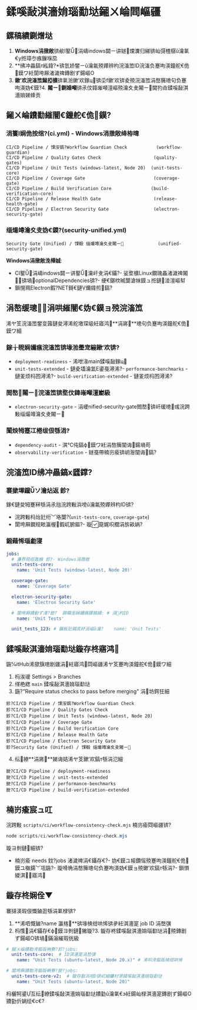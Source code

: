 ﻿# 鍒嗘敮淇濇姢瑙勫垯鎺ㄨ崘閰嶇疆

## 鏍稿績鍘熷垯

1. **Windows涓撴敞**锛欳I鐜涓嶹indows閮ㄧ讲鐩爣瀵归綈锛屾彁楂樼ǔ瀹氭€у拰璋冭瘯鏁堢巼
2. **绋冲畾鎬т紭鍏?*锛氫娇鐢ㄧǔ瀹氱殑鑻辨枃浣滀笟ID浣滀负蹇呴渶鐘舵€佹鏌ワ紝閬垮厤渚濊禆鏄剧ず鍚嶇О
3. **鏉′欢浣滀笟鎺掗櫎**锛氭湁鏉′欢鎵ц锛坕f鏉′欢锛夌殑浣滀笟涓嶅簲璁句负蹇呴渶妫€鏌?4. **闂ㄧ鍘婚噸**锛氶伩鍏嶉噸澶嶇殑瀹夊叏闂ㄧ閫犳垚鍒嗘敮淇濇姢娣蜂贡

## 鎺ㄨ崘鐨勫繀闇€鐘舵€佹鏌?
### 涓籆I娴佹按绾?(ci.yml) - Windows涓撴敞绛栫暐

```
CI/CD Pipeline / 馃洝锔?Workflow Guardian Check           (workflow-guardian)
CI/CD Pipeline / Quality Gates Check                    (quality-gates)
CI/CD Pipeline / Unit Tests (windows-latest, Node 20)  (unit-tests-core)
CI/CD Pipeline / Coverage Gate                          (coverage-gate)
CI/CD Pipeline / Build Verification Core               (build-verification-core)
CI/CD Pipeline / Release Health Gate                    (release-health-gate)
CI/CD Pipeline / Electron Security Gate                 (electron-security-gate)
```

### 缁熶竴瀹夊叏妫€鏌?(security-unified.yml)

```
Security Gate (Unified) / 馃殾 缁熶竴瀹夊叏闂ㄧ             (unified-security-gate)
```

**Windows涓撴敞浼樺娍**:

- CI鐜涓嶹indows閮ㄧ讲鐜瀹屽叏涓€鑷?- 娑堥櫎Linux鐗瑰畾渚濊禆闂锛堝optionalDependencies锛?- 绠€鍖栨晠闅滄帓鏌ュ拰鏈湴澶嶇幇
- 鎻愰珮Electron鍜?NET鎶€鏈爤鍏煎鎬?
## 涓嶅缓璁涓哄繀闇€妫€鏌ョ殑浣滀笟

浠ヤ笅浣滀笟鐢变簬鏈夋潯浠舵墽琛岋紝寤鸿**涓嶈**璁句负蹇呴渶鐘舵€佹鏌ワ細

### 鎵╁睍娴嬭瘯浣滀笟锛堟湁璺宠繃鏉′欢锛?
- `deployment-readiness` - 浠呭湪main鍒嗘敮鎵ц
- `unit-tests-extended` - 鏈夌壒瀹氳Е鍙戞潯浠?- `performance-benchmarks` - 鏈夎烦杩囨潯浠?- `build-verification-extended` - 鏈夎烦杩囨潯浠?
### 閲嶅闂ㄧ浣滀笟锛堥伩鍏嶉噸澶嶏級

- `electron-security-gate` - 涓巙nified-security-gate閲嶅锛屽缓璁彧浣跨敤缁熶竴瀹夊叏闂ㄧ

### 闈炴牳蹇冮棬绂佷綔涓?
- `dependency-audit` - 淇℃伅鎬ф鏌ワ紝涓嶅簲闃诲鍚堝苟
- `observability-verification` - 鐩戞帶楠岃瘉锛岄潪闃诲鎬?
## 浣滀笟ID绋冲畾鎬х瓥鐣?
### 褰撳墠鑹ソ瀹炶返 鉁?
鎵€鏈夋牳蹇冧綔涓氶兘浣跨敤浜嗙ǔ瀹氱殑鑻辨枃ID锛?
- 浣跨敤杩炲瓧绗﹀垎闅?(`unit-tests-core`, `coverage-gate`)
- 閬垮厤鐗规畩瀛楃鍜屼腑鏂?- 璇箟娓呮櫚涓旂畝娲?
### 鍛藉悕瑙勮寖

```yaml
jobs:
  # 濂界殑绀轰緥 鉁?- Windows涓撴敞
  unit-tests-core:
    name: 'Unit Tests (windows-latest, Node 20)'

  coverage-gate:
    name: 'Coverage Gate'

  electron-security-gate:
    name: 'Electron Security Gate'

  # 閬垮厤鐨勭ず渚?鉂?  鍗曞厓娴嬭瘯鏍稿績: # 涓枃ID
    name: 'Unit Tests'

  unit_tests_123: # 鏁板瓧鍚庣紑涓嶇ǔ瀹?    name: 'Unit Tests'
```

## 鍒嗘敮淇濇姢瑙勫垯鏇存柊寤鸿

鍦℅itHub浠撳簱璁剧疆涓紝寤鸿閰嶇疆浠ヤ笅蹇呴渶鐘舵€佹鏌ワ細

1. 杩涘叆 Settings > Branches
2. 缂栬緫 `main` 鍒嗘敮淇濇姢瑙勫垯
3. 鍦?"Require status checks to pass before merging" 涓坊鍔狅細

```
鉁?CI/CD Pipeline / 馃洝锔?Workflow Guardian Check
鉁?CI/CD Pipeline / Quality Gates Check
鉁?CI/CD Pipeline / Unit Tests (windows-latest, Node 20)
鉁?CI/CD Pipeline / Coverage Gate
鉁?CI/CD Pipeline / Build Verification Core
鉁?CI/CD Pipeline / Release Health Gate
鉁?CI/CD Pipeline / Electron Security Gate
鉁?Security Gate (Unified) / 馃殾 缁熶竴瀹夊叏闂ㄧ
```

4. 纭繚**涓嶈**娣诲姞浠ヤ笅鏉′欢鎬т綔涓氾細

```
鉂?CI/CD Pipeline / deployment-readiness
鉂?CI/CD Pipeline / unit-tests-extended
鉂?CI/CD Pipeline / performance-benchmarks
鉂?CI/CD Pipeline / build-verification-extended
```

## 楠岃瘉宸ュ叿

浣跨敤 `scripts/ci/workflow-consistency-check.mjs` 楠岃瘉閰嶇疆锛?
```powershell
node scripts/ci/workflow-consistency-check.mjs
```

璇ヨ剼鏈細锛?
- 楠岃瘉 needs 鈫?jobs 渚濊禆涓€鑷存€?- 妫€鏌ユ帹鑽愮殑蹇呴渶鐘舵€佹鏌ユ槸鍚﹀瓨鍦?- 璇嗗埆涓嶅簲璁句负蹇呴渶妫€鏌ョ殑鏉′欢鎬т綔涓?- 鎻愪緵淇寤鸿

## 鏇存柊娴佺▼

褰撻渶瑕佷慨鏀逛綔涓氭椂锛?
1. **浠呬慨鏀?name 瀛楁**锛堟樉绀哄悕锛夛紝淇濇寔 job ID 涓嶅彉
2. 杩愯涓€鑷存€ф鏌ヨ剼鏈獙璇?3. 鏇存柊鍒嗘敮淇濇姢瑙勫垯涓殑鏄剧ず鍚嶇О锛堝鏋滃繀瑕侊級

```yaml
# 鎺ㄨ崘鐨勬洿鏂版柟寮?鉁?jobs:
  unit-tests-core:  # ID淇濇寔涓嶅彉
    name: "Unit Tests (ubuntu-latest, Node 20.x)" # 浠呮洿鏂版樉绀哄悕

# 閬垮厤鐨勬洿鏂版柟寮?鉂?jobs:
  unit-tests-core-v2:  # 鏇存敼浜咺D锛屼細鐮村潖鍒嗘敮淇濇姢瑙勫垯
    name: "Unit Tests (ubuntu-latest, Node 20)"
```

杩欐牱鍙互纭繚鍒嗘敮淇濇姢瑙勫垯鐨勭ǔ瀹氭€э紝鍚屾椂淇濇寔鏄剧ず鍚嶇О鐨勭伒娲绘€с€?
